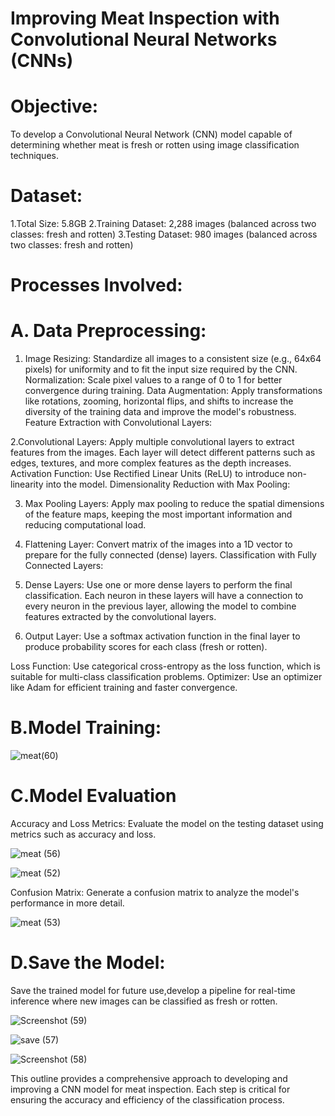 # Improving Meat Inspection with Convolutional Neural Networks (CNNs)

# Objective:
To develop a Convolutional Neural Network (CNN) model capable of determining whether meat is fresh or rotten using image classification techniques.

# Dataset:

1.Total Size: 5.8GB
2.Training Dataset: 2,288 images (balanced across two classes: fresh and rotten)
3.Testing Dataset: 980 images (balanced across two classes: fresh and rotten)

# Processes Involved:

# A. Data Preprocessing:

1. Image Resizing: Standardize all images to a consistent size (e.g., 64x64 pixels) for uniformity and to fit the input size required by the CNN.
Normalization: Scale pixel values to a range of 0 to 1 for better convergence during training.
Data Augmentation: Apply transformations like rotations, zooming, horizontal flips, and shifts to increase the diversity of the training data and improve the model's robustness.
Feature Extraction with Convolutional Layers:

2.Convolutional Layers: Apply multiple convolutional layers to extract features from the images. Each layer will detect different patterns such as edges, textures, and more complex features as the depth increases.
Activation Function: Use Rectified Linear Units (ReLU) to introduce non-linearity into the model.
Dimensionality Reduction with Max Pooling:

3. Max Pooling Layers: Apply max pooling to reduce the spatial dimensions of the feature maps, keeping the most important information and reducing computational load.

4. Flattening Layer: Convert matrix of the images  into a 1D vector to prepare for the fully connected (dense) layers.
Classification with Fully Connected Layers:

5. Dense Layers: Use one or more dense layers to perform the final classification. Each neuron in these layers will have a connection to every neuron in the previous layer, allowing the model to combine features extracted by the convolutional layers.
6. Output Layer: Use a softmax activation function in the final layer to produce probability scores for each class (fresh or rotten).


Loss Function: Use categorical cross-entropy as the loss function, which is suitable for multi-class classification problems.
Optimizer: Use an optimizer like Adam for efficient training and faster convergence.

 # B.Model Training:

  ![meat(60)](https://github.com/Davlegbish/CNN-for-meat-inspection/assets/155652335/51006981-116a-4ea1-bae9-e4f8cd0c781b)


# C.Model Evaluation
Accuracy and Loss Metrics: Evaluate the model on the testing dataset using metrics such as accuracy and loss.

![meat (56)](https://github.com/Davlegbish/CNN-for-meat-inspection/assets/155652335/fb1ae62f-2e58-461e-b8f7-8e760f97a380)


![meat (52)](https://github.com/Davlegbish/CNN-for-meat-inspection/assets/155652335/919ddcb0-3753-4858-a485-0a7b45c40407)



Confusion Matrix: Generate a confusion matrix to analyze the model's performance in more detail.

![meat (53)](https://github.com/Davlegbish/CNN-for-meat-inspection/assets/155652335/f259d458-08d6-44f2-939d-78433d5a053c)



# D.Save the Model: 
Save the trained model for future use,develop a pipeline for real-time inference where new images can be classified as fresh or rotten.

![Screenshot (59)](https://github.com/Davlegbish/CNN-for-meat-inspection/assets/155652335/e650aa3b-737f-454a-9547-78f2e070cbaa)


![save (57)](https://github.com/Davlegbish/CNN-for-meat-inspection/assets/155652335/b828e758-d3a0-4522-b26c-f146ec1d07d6)


![Screenshot (58)](https://github.com/Davlegbish/CNN-for-meat-inspection/assets/155652335/066b57e0-830b-4931-bc2f-b5d9c074a585)



This outline provides a comprehensive approach to developing and improving a CNN model for meat inspection. Each step is critical for ensuring the accuracy and efficiency of the classification process.






